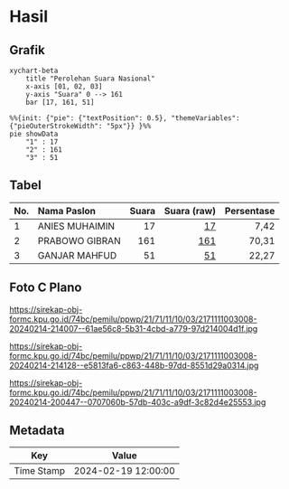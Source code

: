 # Hasil

## Grafik

```mermaid
xychart-beta
    title "Perolehan Suara Nasional"
    x-axis [01, 02, 03]
    y-axis "Suara" 0 --> 161
    bar [17, 161, 51]
```

```mermaid
%%{init: {"pie": {"textPosition": 0.5}, "themeVariables": {"pieOuterStrokeWidth": "5px"}} }%%
pie showData
    "1" : 17
    "2" : 161
    "3" : 51
```

## Tabel

| No. | Nama Paslon    | Suara | Suara (raw) | Persentase |
|:--- |:-------------- | -----:| -----------:| ----------:|
| 1   | ANIES MUHAIMIN | 17    | [17][p-1]   | 7,42       |
| 2   | PRABOWO GIBRAN | 161   | [161][p-2]  | 70,31      |
| 3   | GANJAR MAHFUD  | 51    | [51][p-3]   | 22,27      |


[p-1]: https://github.com/gigit-pemilu/pemilu-2024/blob/main/pilpres/hitung-suara/sub/21-kepulauan-riau/sub/71-kota-batam/sub/11-sagulung/sub/1003-sungai-lekop/sub/008-tps/sub/paslon-1.txt
[p-2]: https://github.com/gigit-pemilu/pemilu-2024/blob/main/pilpres/hitung-suara/sub/21-kepulauan-riau/sub/71-kota-batam/sub/11-sagulung/sub/1003-sungai-lekop/sub/008-tps/sub/paslon-2.txt
[p-3]: https://github.com/gigit-pemilu/pemilu-2024/blob/main/pilpres/hitung-suara/sub/21-kepulauan-riau/sub/71-kota-batam/sub/11-sagulung/sub/1003-sungai-lekop/sub/008-tps/sub/paslon-3.txt

## Foto C Plano

https://sirekap-obj-formc.kpu.go.id/74bc/pemilu/ppwp/21/71/11/10/03/2171111003008-20240214-214007--61ae56c8-5b31-4cbd-a779-97d214004d1f.jpg

https://sirekap-obj-formc.kpu.go.id/74bc/pemilu/ppwp/21/71/11/10/03/2171111003008-20240214-214128--e5813fa6-c863-448b-97dd-8551d29a0314.jpg

https://sirekap-obj-formc.kpu.go.id/74bc/pemilu/ppwp/21/71/11/10/03/2171111003008-20240214-200447--0707060b-57db-403c-a9df-3c82d4e25553.jpg


## Metadata

| Key        | Value               |
| ---------- | ------------------- |
| Time Stamp | 2024-02-19 12:00:00 |



